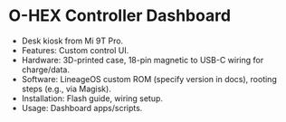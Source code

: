 # O-HEX Controller Dashboard 
- Desk kiosk from Mi 9T Pro.
- Features: Custom control UI.
- Hardware: 3D-printed case, 18-pin magnetic to USB-C wiring for charge/data.
- Software: LineageOS custom ROM (specify version in docs), rooting steps (e.g., via Magisk).
- Installation: Flash guide, wiring setup.
- Usage: Dashboard apps/scripts.
